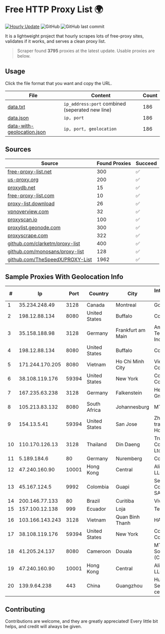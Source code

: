 
# Free HTTP Proxy List 🌍

[![Hourly Update](https://github.com/mertguvencli/http-proxy-list/actions/workflows/main.yml/badge.svg?branch=main)](https://github.com/mertguvencli/http-proxy-list/actions/workflows/main.yml)
![GitHub](https://img.shields.io/github/license/mertguvencli/http-proxy-list)
![GitHub last commit](https://img.shields.io/github/last-commit/mertguvencli/http-proxy-list)

It is a lightweight project that hourly scrapes lots of free-proxy sites, validates if it works, and serves a clean proxy list.


> Scraper found **3795** proxies at the latest update. Usable proxies are below.

## Usage

Click the file format that you want and copy the URL.


|File|Content|Count|
|----|-------|-----|
|[data.txt](https://raw.githubusercontent.com/mertguvencli/http-proxy-list/main/proxy-list/data.txt)|`ip_address:port` combined (seperated new line)|186|
|[data.json](https://raw.githubusercontent.com/mertguvencli/http-proxy-list/main/proxy-list/data.json)|`ip, port`|186|
|[data-with-geolocation.json](https://raw.githubusercontent.com/mertguvencli/http-proxy-list/main/proxy-list/data-with-geolocation.json)|`ip, port, geolocation`|186|

## Sources

|Source|Found Proxies|Succeed|
|------|-------------|-------|
|[free-proxy-list.net](https://free-proxy-list.net)|300|✅|
|[us-proxy.org](https://www.us-proxy.org)|200|✅|
|[proxydb.net](http://proxydb.net)|15|✅|
|[free-proxy-list.com](https://free-proxy-list.com/?page=&port=&type%5B%5D=http&type%5B%5D=https&up_time=0&search=Search)|10|✅|
|[proxy-list.download](https://www.proxy-list.download/HTTP)|26|✅|
|[vpnoverview.com](https://vpnoverview.com/privacy/anonymous-browsing/free-proxy-servers)|32|✅|
|[proxyscan.io](https://www.proxyscan.io)|100|✅|
|[proxylist.geonode.com](https://proxylist.geonode.com/api/proxy-list?limit=300&page=1&sort_by=lastChecked&sort_type=desc&protocols=http,https)|300|✅|
|[proxyscrape.com](https://api.proxyscrape.com/v2/?request=displayproxies&protocol=http&timeout=10000&country=all&ssl=all&anonymity=all)|322|✅|
|[github.com/clarketm/proxy-list](https://raw.githubusercontent.com/clarketm/proxy-list/master/proxy-list-raw.txt)|400|✅|
|[github.com/monosans/proxy-list](https://raw.githubusercontent.com/monosans/proxy-list/main/proxies/http.txt)|128|✅|
|[github.com/TheSpeedX/PROXY-List](https://raw.githubusercontent.com/TheSpeedX/PROXY-List/master/http.txt)|1962|✅|


## Sample Proxies With Geolocation Info

|#|Ip|Port|Country|City|Internet Service Provider|
|-|--|----|-------|----|-------------------------|
|1|35.234.248.49|3128|Canada|Montreal|Google LLC|
|2|198.12.88.134|8080|United States|Buffalo|ColoCrossing|
|3|35.158.188.98|3128|Germany|Frankfurt am Main|Amazon Technologies Inc.|
|4|198.12.88.134|8080|United States|Buffalo|ColoCrossing|
|5|171.244.170.205|8080|Vietnam|Ho Chi Minh City|Viettel Corporation|
|6|38.108.119.176|59394|United States|New York|Cogent Communications|
|7|167.235.63.238|3128|Germany|Falkenstein|Hetzner Online GmbH|
|8|105.213.83.132|8080|South Africa|Johannesburg|MTN SA|
|9|154.13.5.41|59394|United States|San Jose|Zhihua Lu trading as HostHub|
|10|110.170.126.13|3128|Thailand|Din Daeng|True Internet Corporation CO. Ltd.|
|11|5.189.184.6|80|Germany|Nuremberg|Contabo GmbH|
|12|47.240.160.90|10001|Hong Kong|Central|Alibaba.com LLC|
|13|45.167.124.5|9992|Colombia|Guapi|Sepcom Comunicaciones SAS|
|14|200.146.77.133|80|Brazil|Curitiba|Vivo|
|15|157.100.12.138|999|Ecuador|Loja|Telconet S.A|
|16|103.166.143.243|3128|Vietnam|Quan Binh Thanh|HANDVINA|
|17|38.108.119.176|59394|United States|New York|Cogent Communications|
|18|41.205.24.137|8080|Cameroon|Douala|MTN Network Solutions (Cameroon)|
|19|47.240.160.90|10001|Hong Kong|Central|Alibaba.com LLC|
|20|139.9.64.238|443|China|Guangzhou|Huawei Cloud Service data center|



## Contributing

Contributions are welcome, and they are greatly appreciated! Every
little bit helps, and credit will always be given.

